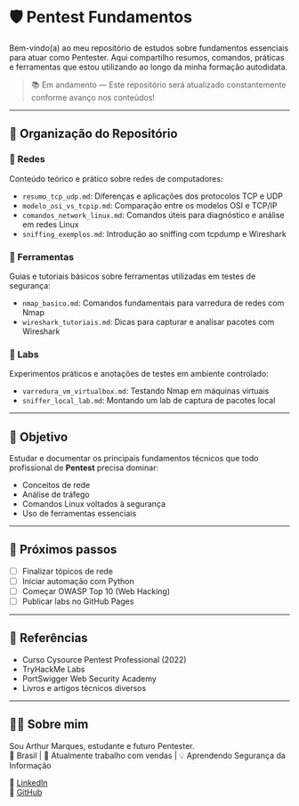# 🛡️ Pentest Fundamentos

Bem-vindo(a) ao meu repositório de estudos sobre fundamentos essenciais para atuar como Pentester. Aqui compartilho resumos, comandos, práticas e ferramentas que estou utilizando ao longo da minha formação autodidata.

> 📚 Em andamento — Este repositório será atualizado constantemente conforme avanço nos conteúdos!

---

## 📂 Organização do Repositório

### 🔌 Redes
Conteúdo teórico e prático sobre redes de computadores:
- `resumo_tcp_udp.md`: Diferenças e aplicações dos protocolos TCP e UDP
- `modelo_osi_vs_tcpip.md`: Comparação entre os modelos OSI e TCP/IP
- `comandos_network_linux.md`: Comandos úteis para diagnóstico e análise em redes Linux
- `sniffing_exemplos.md`: Introdução ao sniffing com tcpdump e Wireshark

### 🔧 Ferramentas
Guias e tutoriais básicos sobre ferramentas utilizadas em testes de segurança:
- `nmap_basico.md`: Comandos fundamentais para varredura de redes com Nmap
- `wireshark_tutoriais.md`: Dicas para capturar e analisar pacotes com Wireshark

### 🧪 Labs
Experimentos práticos e anotações de testes em ambiente controlado:
- `varredura_vm_virtualbox.md`: Testando Nmap em máquinas virtuais
- `sniffer_local_lab.md`: Montando um lab de captura de pacotes local

---

## 🎯 Objetivo

Estudar e documentar os principais fundamentos técnicos que todo profissional de **Pentest** precisa dominar:
- Conceitos de rede
- Análise de tráfego
- Comandos Linux voltados à segurança
- Uso de ferramentas essenciais

---

## 🚧 Próximos passos

- [ ] Finalizar tópicos de rede
- [ ] Iniciar automação com Python
- [ ] Começar OWASP Top 10 (Web Hacking)
- [ ] Publicar labs no GitHub Pages

---

## 📌 Referências

- Curso Cysource Pentest Professional (2022)  
- TryHackMe Labs  
- PortSwigger Web Security Academy  
- Livros e artigos técnicos diversos

---

## 👨‍💻 Sobre mim

Sou Arthur Marques, estudante e futuro Pentester.  
📍 Brasil | 💼 Atualmente trabalho com vendas | 💡 Aprendendo Segurança da Informação

🔗 [LinkedIn](https://www.linkedin.com/in/arthur-marques-2bb47322a)  
🔗 [GitHub](https://github.com/arthurmarques)

